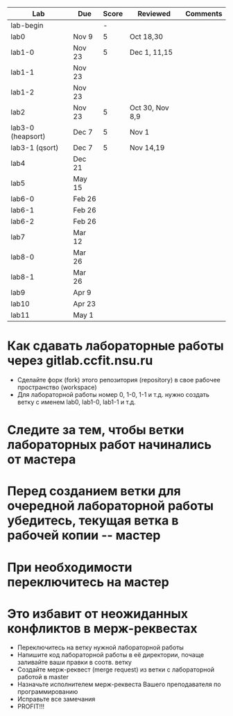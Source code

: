 | Lab    | Due    | Score | Reviewed | Comments |
|--------|--------|-------|----------|----------|
| lab-begin |     |  -    |          |          |
| lab0   | Nov  9 |  5    | Oct 18,30   |  |
| lab1-0 | Nov 23 | 5     | Dec 1, 11,15    |          |
| lab1-1 | Nov 23 |       |          |          |
| lab1-2 | Nov 23 |       |          |          |
| lab2   | Nov 23 | 5     | Oct 30, Nov 8,9  |  |
| lab3-0 (heapsort) | Dec  7 | 5      | Nov 1         |          |
| lab3-1 (qsort) | Dec  7 | 5  | Nov 14,19 |       |
| lab4   | Dec 21 |       |          |          |
| lab5   | May 15 |       |          |          |
| lab6-0 | Feb 26 |       |          |          |
| lab6-1 | Feb 26 |       |          |          |
| lab6-2 | Feb 26 |       |          |          |
| lab7   | Mar 12 |       |          |          |
| lab8-0 | Mar 26 |       |          |          |
| lab8-1 | Mar 26 |       |          |          |
| lab9   | Apr  9 |       |          |          |
| lab10  | Apr 23 |       |          |          |
| lab11  | May  1 |       |          |          |

# Как сдавать лабораторные работы через gitlab.ccfit.nsu.ru
* Сделайте форк (fork) этого репозитория (repository) в свое рабочее пространство (workspace)
* Для лабораторной работы номер 0, 1-0, 1-1 и т.д. нужно создать ветку с именем lab0, lab1-0, lab1-1 и т.д.
# Следите за тем, чтобы ветки лабораторных работ начинались от мастера
# Перед созданием ветки для очередной лабораторной работы убедитесь, текущая ветка в рабочей копии -- мастер
# При необходимости переключитесь на мастер
# Это избавит от неожиданных конфликтов в мерж-реквестах
* Переключитесь на ветку нужной лабораторной работы
* Напишите код лабораторной работы в её директории, почаще заливайте ваши правки в соотв. ветку
* Создайте мерж-реквест (merge request) из ветки с лабораторной работой в master
* Назначьте исполнителем мерж-реквеста Вашего преподавателя по программированию
* Исправьте все замечания
* PROFIT!!!

